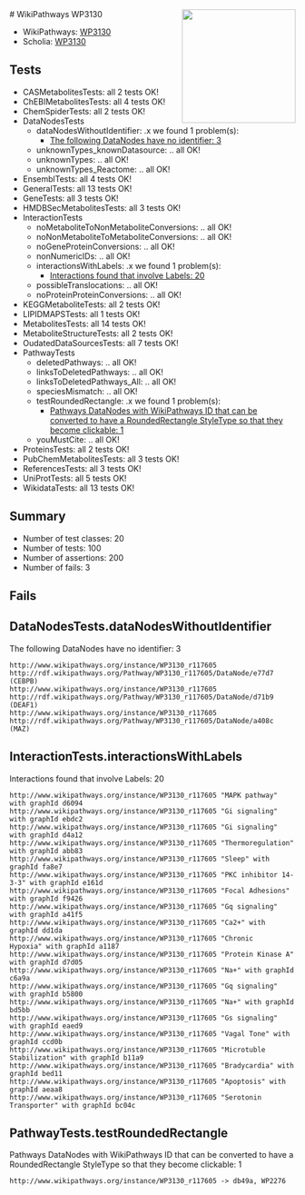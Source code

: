 <img style="float: right; width: 200px" src="https://upload.wikimedia.org/wikipedia/commons/thumb/8/83/Wplogo_with_text_500.png/640px-Wplogo_with_text_500.png" />
# WikiPathways WP3130

* WikiPathways: [WP3130](https://new.wikipathways.org/pathways/WP3130)
* Scholia: [WP3130](https://scholia.toolforge.org/wikipathways/WP3130)
## Tests
* CASMetabolitesTests: all 2 tests OK!
* ChEBIMetabolitesTests: all 4 tests OK!
* ChemSpiderTests: all 2 tests OK!
* DataNodesTests
    * dataNodesWithoutIdentifier: .x we found 1 problem(s):
        * [The following DataNodes have no identifier: 3](#d2d32fa2)
    * unknownTypes_knownDatasource: .. all OK!
    * unknownTypes: .. all OK!
    * unknownTypes_Reactome: .. all OK!
* EnsemblTests: all 4 tests OK!
* GeneralTests: all 13 tests OK!
* GeneTests: all 3 tests OK!
* HMDBSecMetabolitesTests: all 3 tests OK!
* InteractionTests
    * noMetaboliteToNonMetaboliteConversions: .. all OK!
    * noNonMetaboliteToMetaboliteConversions: .. all OK!
    * noGeneProteinConversions: .. all OK!
    * nonNumericIDs: .. all OK!
    * interactionsWithLabels: .x we found 1 problem(s):
        * [Interactions found that involve Labels: 20](#fe97a8d7)
    * possibleTranslocations: .. all OK!
    * noProteinProteinConversions: .. all OK!
* KEGGMetaboliteTests: all 2 tests OK!
* LIPIDMAPSTests: all 1 tests OK!
* MetabolitesTests: all 14 tests OK!
* MetaboliteStructureTests: all 2 tests OK!
* OudatedDataSourcesTests: all 7 tests OK!
* PathwayTests
    * deletedPathways: .. all OK!
    * linksToDeletedPathways: .. all OK!
    * linksToDeletedPathways_All: .. all OK!
    * speciesMismatch: .. all OK!
    * testRoundedRectangle: .x we found 1 problem(s):
        * [Pathways DataNodes with WikiPathways ID that can be converted to have a RoundedRectangle StyleType so that they become clickable: 1](#9fbad3cb)
    * youMustCite: .. all OK!
* ProteinsTests: all 2 tests OK!
* PubChemMetabolitesTests: all 3 tests OK!
* ReferencesTests: all 3 tests OK!
* UniProtTests: all 5 tests OK!
* WikidataTests: all 13 tests OK!


## Summary

* Number of test classes: 20
* Number of tests: 100
* Number of assertions: 200
* Number of fails: 3

## Fails

<a name="d2d32fa2" />

## DataNodesTests.dataNodesWithoutIdentifier

The following DataNodes have no identifier: 3
```
http://www.wikipathways.org/instance/WP3130_r117605 http://rdf.wikipathways.org/Pathway/WP3130_r117605/DataNode/e77d7 (CEBPB)
http://www.wikipathways.org/instance/WP3130_r117605 http://rdf.wikipathways.org/Pathway/WP3130_r117605/DataNode/d71b9 (DEAF1)
http://www.wikipathways.org/instance/WP3130_r117605 http://rdf.wikipathways.org/Pathway/WP3130_r117605/DataNode/a408c (MAZ)
```

<a name="fe97a8d7" />

## InteractionTests.interactionsWithLabels

Interactions found that involve Labels: 20
```
http://www.wikipathways.org/instance/WP3130_r117605 "MAPK pathway" with graphId d6094
http://www.wikipathways.org/instance/WP3130_r117605 "Gi signaling" with graphId ebdc2
http://www.wikipathways.org/instance/WP3130_r117605 "Gi signaling" with graphId d4a12
http://www.wikipathways.org/instance/WP3130_r117605 "Thermoregulation" with graphId abb83
http://www.wikipathways.org/instance/WP3130_r117605 "Sleep" with graphId fa8e7
http://www.wikipathways.org/instance/WP3130_r117605 "PKC inhibitor 14-3-3" with graphId e161d
http://www.wikipathways.org/instance/WP3130_r117605 "Focal Adhesions" with graphId f9426
http://www.wikipathways.org/instance/WP3130_r117605 "Gq signaling" with graphId a41f5
http://www.wikipathways.org/instance/WP3130_r117605 "Ca2+" with graphId dd1da
http://www.wikipathways.org/instance/WP3130_r117605 "Chronic
Hypoxia" with graphId a1187
http://www.wikipathways.org/instance/WP3130_r117605 "Protein Kinase A" with graphId d7d05
http://www.wikipathways.org/instance/WP3130_r117605 "Na+" with graphId c6a9a
http://www.wikipathways.org/instance/WP3130_r117605 "Gq signaling" with graphId b5800
http://www.wikipathways.org/instance/WP3130_r117605 "Na+" with graphId bd5bb
http://www.wikipathways.org/instance/WP3130_r117605 "Gs signaling" with graphId eaed9
http://www.wikipathways.org/instance/WP3130_r117605 "Vagal Tone" with graphId ccd0b
http://www.wikipathways.org/instance/WP3130_r117605 "Microtuble
Stabilization" with graphId b11a9
http://www.wikipathways.org/instance/WP3130_r117605 "Bradycardia" with graphId bed11
http://www.wikipathways.org/instance/WP3130_r117605 "Apoptosis" with graphId aeaa8
http://www.wikipathways.org/instance/WP3130_r117605 "Serotonin
Transporter" with graphId bc04c
```

<a name="9fbad3cb" />

## PathwayTests.testRoundedRectangle

Pathways DataNodes with WikiPathways ID that can be converted to have a RoundedRectangle StyleType so that they become clickable: 1
```
http://www.wikipathways.org/instance/WP3130_r117605 -> db49a, WP2276
 ```

